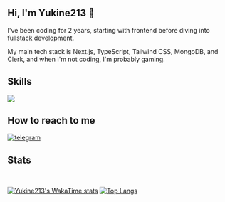 ## Hi, I'm Yukine213 👋


I've been coding for 2 years, starting with frontend before diving into fullstack development.
<p>
  
My main tech stack is Next.js, TypeScript, Tailwind CSS, MongoDB, and Clerk, and when I'm not coding, I'm probably gaming.
</p>

## Skills

<p >
    <img src="https://skillicons.dev/icons?i=html,css,tailwind,js,ts,react,next,vite,redux,git,mongodb,express,firebase" />
</p>  

## How to reach to me
<a href="https://t.me/yukine213" target="_blank" rel="noreferrer" ><img class="icon"  alt="telegram" width="" src="https://img.shields.io/badge/Telegram-2CA5E0?style=for-the-badge&logo=telegram&logoColor=black" /></a>






## Stats

<div  align="left">
  <img src="https://github-readme-stats.vercel.app/api?username=yukine2133&show_icons=true&locale=en&hide=stars,issues,contribs&theme=dracula" alt="" />
  <a href="https://github.com/Yukine2133/twitter-clone" target="_blank" rel="noreferrer">
    <img src="https://github-readme-stats.vercel.app/api/pin/?username=yukine2133&repo=twitter-clone&theme=dracula" alt="" />
  </a>
</div>






[![Yukine213's WakaTime stats](https://github-readme-stats.vercel.app/api/wakatime?username=yukine213&hide=html,css&langs_count=5&theme=dracula)](https://github.com/anuraghazra/github-readme-stats)
[![Top Langs](https://github-readme-stats.vercel.app/api/top-langs/?username=yukine2133&layout=compact&theme=dracula)](https://github.com/anuraghazra/github-readme-stats)













